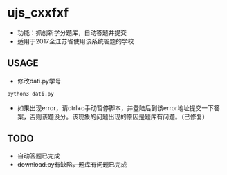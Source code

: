 # ujs_cxxfxf
- 功能：抓创新学分题库，自动答题并提交
- 适用于2017全江苏省使用该系统答题的学校
## USAGE
- 修改dati.py学号
```bash
python3 dati.py
```
- 如果出现error，请ctrl+c手动暂停脚本，并登陆后到该error地址提交一下答案，否则该题没分。该现象的问题出现的原因是题库有问题。（已修复）
## TODO
- <del>自动答题</del>已完成
- <del>download.py有缺陷，题库有问题</del>已完成